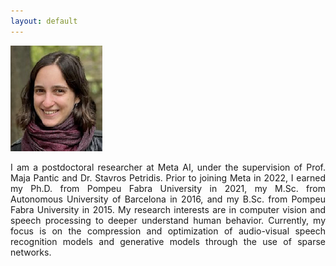 ```yaml
---
layout: default
---
```


![adriana][def]

<p style='text-align: justify;'>
I am a postdoctoral researcher at Meta AI, under the supervision of Prof. Maja Pantic and Dr. Stavros Petridis. Prior to joining Meta in 2022, I earned my Ph.D. from Pompeu Fabra University in 2021, my M.Sc. from Autonomous University of Barcelona in 2016, and my B.Sc. from Pompeu Fabra University in 2015. My research interests are in computer vision and speech processing to deeper understand human behavior. Currently, my focus is on the compression and optimization of audio-visual speech recognition models and generative models through the use of sparse networks. </p>

[def]: adriana.png